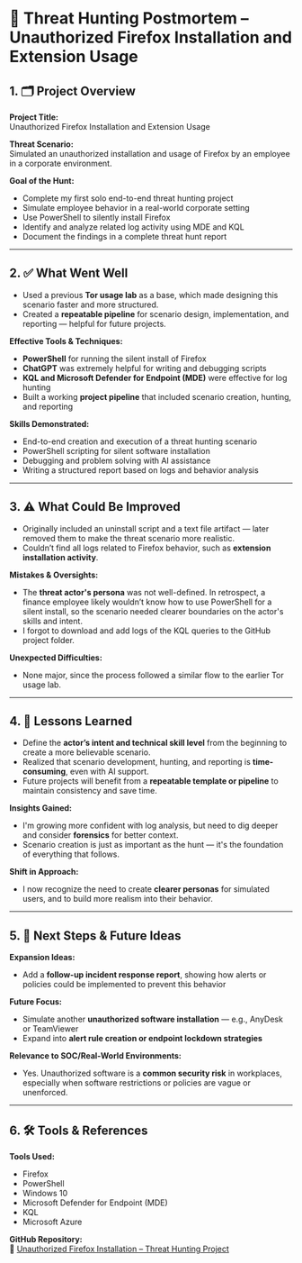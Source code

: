 # 🧠 Threat Hunting Postmortem – Unauthorized Firefox Installation and Extension Usage

## 1. 🗂 Project Overview

**Project Title:**  
Unauthorized Firefox Installation and Extension Usage

**Threat Scenario:**  
Simulated an unauthorized installation and usage of Firefox by an employee in a corporate environment.

**Goal of the Hunt:**  
- Complete my first solo end-to-end threat hunting project  
- Simulate employee behavior in a real-world corporate setting  
- Use PowerShell to silently install Firefox  
- Identify and analyze related log activity using MDE and KQL  
- Document the findings in a complete threat hunt report

---

## 2. ✅ What Went Well

- Used a previous **Tor usage lab** as a base, which made designing this scenario faster and more structured.
- Created a **repeatable pipeline** for scenario design, implementation, and reporting — helpful for future projects.

**Effective Tools & Techniques:**
- **PowerShell** for running the silent install of Firefox  
- **ChatGPT** was extremely helpful for writing and debugging scripts  
- **KQL and Microsoft Defender for Endpoint (MDE)** were effective for log hunting  
- Built a working **project pipeline** that included scenario creation, hunting, and reporting

**Skills Demonstrated:**
- End-to-end creation and execution of a threat hunting scenario  
- PowerShell scripting for silent software installation  
- Debugging and problem solving with AI assistance  
- Writing a structured report based on logs and behavior analysis

---

## 3. ⚠️ What Could Be Improved

- Originally included an uninstall script and a text file artifact — later removed them to make the threat scenario more realistic.
- Couldn’t find all logs related to Firefox behavior, such as **extension installation activity**.

**Mistakes & Oversights:**
- The **threat actor's persona** was not well-defined. In retrospect, a finance employee likely wouldn’t know how to use PowerShell for a silent install, so the scenario needed clearer boundaries on the actor's skills and intent.
- I forgot to download and add logs of the KQL queries to the GitHub project folder. 

**Unexpected Difficulties:**
- None major, since the process followed a similar flow to the earlier Tor usage lab.

---

## 4. 📘 Lessons Learned

- Define the **actor’s intent and technical skill level** from the beginning to create a more believable scenario.
- Realized that scenario development, hunting, and reporting is **time-consuming**, even with AI support.
- Future projects will benefit from a **repeatable template or pipeline** to maintain consistency and save time.

**Insights Gained:**
- I'm growing more confident with log analysis, but need to dig deeper and consider **forensics** for better context.
- Scenario creation is just as important as the hunt — it's the foundation of everything that follows.

**Shift in Approach:**
- I now recognize the need to create **clearer personas** for simulated users, and to build more realism into their behavior.

---

## 5. 🔮 Next Steps & Future Ideas

**Expansion Ideas:**
- Add a **follow-up incident response report**, showing how alerts or policies could be implemented to prevent this behavior

**Future Focus:**
- Simulate another **unauthorized software installation** — e.g., AnyDesk or TeamViewer  
- Expand into **alert rule creation or endpoint lockdown strategies**

**Relevance to SOC/Real-World Environments:**
- Yes. Unauthorized software is a **common security risk** in workplaces, especially when software restrictions or policies are vague or unenforced.

---

## 6. 🛠 Tools & References

**Tools Used:**
- Firefox  
- PowerShell  
- Windows 10  
- Microsoft Defender for Endpoint (MDE)  
- KQL  
- Microsoft Azure  

**GitHub Repository:**  
🔗 [Unauthorized Firefox Installation – Threat Hunting Project](https://github.com/jason-p-nguyen/threat-hunting-projects/tree/main/unauthorised_firefox_usage)
